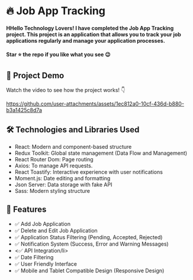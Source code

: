 <div><h1>🔥 Job App Tracking </h1></div>
<h4>HHello Technology Lovers! I have completed the Job App Tracking project. This project is an application that allows you to track your job applications regularly and manage your application processes.</h4>
<h4>Star ⭐ the repo if you like what you see 😉 </h4>
 <div>
 <h2>📸 Project Demo</h2>
 <p>Watch the video to see how the project works! 👇</p>
   

https://github.com/user-attachments/assets/1ec812a0-10cf-436d-b880-b3a1425c8d7a


<h2>🛠️ Technologies and Libraries Used</h2>
 <ul>
   <li>React: Modern and component-based structure </li>
   <li>Redux Toolkit: Global state management (Data Flow and Management)</li>
   <li>React Router Dom: Page routing</li>
   <li>Axios: To manage API requests.</li>
   <li>React Toastify: Interactive experience with user notifications</li>
   <li>Moment.js: Date editing and formatting</li>
   <li>Json Server: Data storage with fake API</li>
   <li>Sass: Modern styling structure</li>
 </ul>  
 
 <h2>🎨 Features</h2>
 <ul>
   <li>✅ Add Job Application</li>
   <li>✅ Delete and Edit Job Application</li>
  <li>✅ Application Status Filtering (Pending, Accepted, Rejected)</li>
     <li>✅ Notification System (Success, Error and Warning Messages)</li>
  <li><✅ API Integration/li>
     <li>✅ Date Filtering</li>
  <li>✅ User Friendly Interface</li>
     <li>✅ Mobile and Tablet Compatible Design (Responsive Design)</li>

 </ul> 
